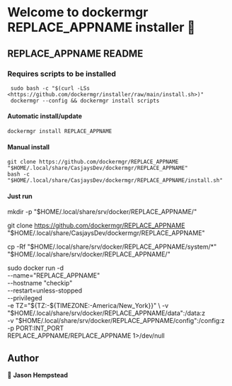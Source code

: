 # Welcome to dockermgr REPLACE_APPNAME installer 👋
  
## REPLACE_APPNAME README  
  
### Requires scripts to be installed

```shell
 sudo bash -c "$(curl -LSs <https://github.com/dockermgr/installer/raw/main/install.sh>)"
 dockermgr --config && dockermgr install scripts  
```

#### Automatic install/update  

```shell
dockermgr install REPLACE_APPNAME
```


#### Manual install

```shell
git clone https://github.com/dockermgr/REPLACE_APPNAME "$HOME/.local/share/CasjaysDev/dockermgr/REPLACE_APPNAME"
bash -c "$HOME/.local/share/CasjaysDev/dockermgr/REPLACE_APPNAME/install.sh"
```
  
#### Just run

mkdir -p "$HOME/.local/share/srv/docker/REPLACE_APPNAME/"

git clone <https://github.com/dockermgr/REPLACE_APPNAME> "$HOME/.local/share/CasjaysDev/dockermgr/REPLACE_APPNAME"

cp -Rf "$HOME/.local/share/srv/docker/REPLACE_APPNAME/system/*" "$HOME/.local/share/srv/docker/REPLACE_APPNAME/"

sudo docker run -d \
--name="REPLACE_APPNAME" \
--hostname "checkip" \
--restart=unless-stopped \
--privileged \
-e TZ="${TZ:-${TIMEZONE:-America/New_York}}" \
-v "$HOME/.local/share/srv/docker/REPLACE_APPNAME/data":/data:z \
-v "$HOME/.local/share/srv/docker/REPLACE_APPNAME/config":/config:z \
-p PORT:INT_PORT \
REPLACE_APPNAME/REPLACE_APPNAME 1>/dev/null


## Author  

👤 **Jason Hempstead**  
